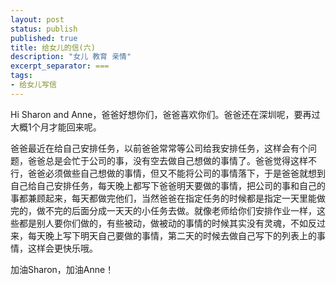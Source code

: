 ```yaml
---
layout: post
status: publish
published: true
title: 给女儿的信(六) 
description: "女儿 教育 亲情"
excerpt_separator: ===
tags:
- 给女儿写信
---
```


Hi Sharon and Anne，爸爸好想你们，爸爸喜欢你们。爸爸还在深圳呢，要再过大概1个月才能回来呢。

爸爸最近在给自己安排任务，以前爸爸常常等公司给我安排任务，这样会有个问题，爸爸总是会忙于公司的事，没有空去做自己想做的事情了。爸爸觉得这样不行，爸爸必须做些自己想做的事情，但又不能将公司的事情落下，于是爸爸就想到自己给自己安排任务，每天晚上都写下爸爸明天要做的事情，把公司的事和自己的事都兼顾起来，每天都做完他们，当然爸爸在指定任务的时候都是指定一天里能做完的，做不完的后面分成一天天的小任务去做。就像老师给你们安排作业一样，这些都是别人要你们做的，有些被动，做被动的事情的时候其实没有灵魂，不如反过来，每天晚上写下明天自己要做的事情，第二天的时候去做自己写下的列表上的事情，这样会更快乐哦。

加油Sharon，加油Anne！




